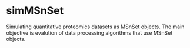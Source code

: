 simMSnSet
=========
Simulating quantitative proteomics datasets as MSnSet objects.  The main objective is evalution of data processing algorithms that use MSnSet objects.
